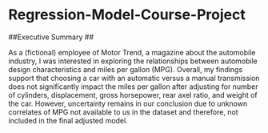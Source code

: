 # Regression-Model-Course-Project

##Executive Summary ##

As a (fictional) employee of Motor Trend, a magazine about the automobile industry, I was interested in exploring the relationships between automobile design characteristics and miles per gallon (MPG). Overall, my findings support that choosing a car with an automatic versus a manual transmission does not significantly impact the miles per gallon after adjusting for number of cylinders, displacement, gross horsepower, rear axel ratio, and weight of the car. However, uncertainty remains in our conclusion due to unknown correlates of MPG not available to us in the dataset and therefore, not included in the final adjusted model. 
